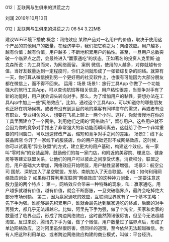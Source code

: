 012｜互联网与生俱来的洪荒之力


刘润
2016年10月10日

012丨互联网与生俱来的洪荒之力
06:54 3.22MB

建议WiFi环境下播放
概念：网络效应
某种产品对一名用户的价值，取决于使用这个产品的其他用户的数量，在经济学中，我们把它称之为：网络效应。用户越多，越有价值；越有价值，用户越多；不断地积累用户的黏性。甚至，一旦用户总数突破一个临界点之后，会最终进入“赢家通吃”的状态。正如著名的投资人克里斯·迪克森所说：为工具而来，为网络而留。
案例
微信，使用的人越多，对你就越有价值，当好友数量达到一定程度时，你们之间就形成了一张错综复杂的网络。就算有一天，你打算从微信换到另一个更好用的社交软件上，也很有可能因为大部分朋友都在微信上，而不得不回来。
运用：场景
场景1：旅行工具App
你做了一个功能强大的旅行工具App，可以查询航班等相关信息，用户粘性很差，当竞争对手有了新的功能时，用户就会调头转向对手。那么，为了增加用户的黏性，要想办法在工具App中加上一些“网络效应”。比如，通过这个工具App，可以知道你的哪些朋友也正好在机场候机，或者有没有到达目的地的乘客有同样拼车的需求，再或者有没有职业、专业相仿的人，想要在飞机上聊上一两个小时。这样，你就慢慢地在你的工具里面建立了一个网络，利用他们之间的“网络效应”，留存用户。这些用户就不会因为你的竞争对手推出了非常强大的新功能而瞬间离去，这就给了你一个非常重要的时间窗口，可以迅速修改产品，缩短和竞争对手之间的差距。
场景2：线下女装品牌店
你开了一家线下的服装店，你的用户基础还形不成网络效应，这时候，你可以试着用“异业联盟”的方式，建立更大的用户基础，构建这个效应。有一家叫“零时尚”的女装品牌，鼓励他们的每一家门店，和附近的美容院、理发店、健身房等等建立联盟关系，让他们的用户可以彼此之间享受优惠，消费积分。联盟之后，用户基础大大增加，网络效应开始明显，用户黏性显著增强。
场景3：航空公司
国航、深航加入了星空联盟，东航、南航加入了天合联盟。
小结：如何利用网络效应创业？
如果你打算利用互联网“网络效应”的这种神力创业，一定要注意这股力量的两个特点：
第一，网络效应会带来一种特殊的现象，叫：赢家通吃。用户越多就越有价值，越有价值，就会不断膨胀，一旦突破临界点，最终会吃掉绝大部分市场份额。
第二，因为赢家通吃的效应，互联网世界就有了一个基本策略：先下手为强。谁能够最先积累用户，谁就会最先达到赢家通吃的终点，后面的对手再强大，都几乎无法超越它。比如，阿里先下手为强，做了个淘宝，买家和卖家的数量过了临界点后，形成了跨边网络效应，这时虽然腾讯很厉害，但至今无法超越淘宝。反过来说，腾讯先下手为强，做了个微信，用户数量过了临界点后，形成了单边网络效应，这时阿里虽然很厉害，但同样的道理，至今依然无法超越微信。也有人把这种利用单边、或者跨边网络效应构建的商业模式，叫做：平台经济。